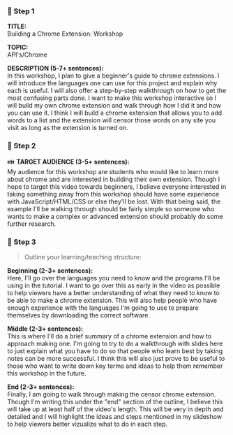 ### :pushpin: Step 1
**TITLE:**    
Building a Chrome Extension: Workshop

**TOPIC:**    
API's/Chrome

**DESCRIPTION (5-7+ sentences):**    
In this workshop, I plan to give a beginner's guide to chrome extensions. I will introduce the languages one can use for this project and explain why each is useful.  I will also offer a step-by-step walkthrough on how to get the most confusing parts done.  I want to make this workshop interactive so I will build my own chrome extension and walk through how I did it and how you can use it.  I think I will build a chrome extension that allows you to add words to a list and the extension will censor those words on any site you visit as long as the extension is turned on.

### :pushpin: Step 2
:family: **TARGET AUDIENCE (3-5+ sentences):**    
My audience for this workshop are students who would like to learn more about chrome and are interested in building their own extension.  Though I hope to target this video towards beginners, I believe everyone interested in taking something away from this workshop should have some experience with JavaScript/HTML/CSS or else they'll be lost.  With that being said, the example I'll be walking through should be fairly simple so someone who wants to make a complex or advanced extension should probably do some further research.

### :pushpin: Step 3
> Outline your learning/teaching structure: 

**Beginning (2-3+ sentences):**    
Here, I'll go over the languages you need to know and the programs I'll be using in the tutorial. I want to go over this as early in the video as possible to help viewers have a better understanding of what they need to know to be able to make a chrome extension.  This will also help people who have enough experience with the languages I'm going to use to prepare themselves by downloading the correct software.

**Middle (2-3+ sentences):**    
This is where I'll do a brief summary of a chrome extension and how to approach making one.  I'm going to try to do a walkthrough with slides here to just explain what you have to do so that people who learn best by taking notes can be more successful.  I think this will also just prove to be useful to those who want to write down key terms and ideas to help them remember this workshop in the future.

**End (2-3+ sentences):**    
Finally, I am going to walk through making the censor chrome extension.  Though I'm writing this under the "end" section of the outline, I believe this will take up at least half of the video's length.  This will be very in depth and detailed and I will highlight the ideas and steps mentioned in my slideshow to help viewers better vizualize what to do in each step.
